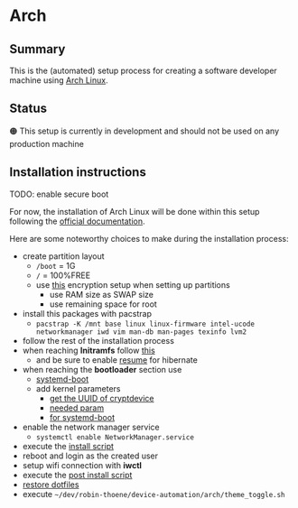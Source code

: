 # Arch

## Summary

This is the (automated) setup process for creating a software developer machine using
[Arch Linux](https://archlinux.org/).

## Status

🟠 This setup is currently in development and should not be used on any production machine

## Installation instructions

TODO: enable secure boot

For now, the installation of Arch Linux will be done within this setup following the
[official documentation](https://wiki.archlinux.org/title/Installation_guide#).

Here are some noteworthy choices to make during the installation process:

- create partition layout
  - `/boot` = 1G
  - `/` = 100%FREE
  - use [this](https://wiki.archlinux.org/title/Dm-crypt/Encrypting_an_entire_system#LVM_on_LUKS)
    encryption setup when setting up partitions
    - use RAM size as SWAP size
    - use remaining space for root
- install this packages with pacstrap
  - `pacstrap -K /mnt base linux linux-firmware intel-ucode networkmanager iwd vim man-db man-pages texinfo lvm2`
- follow the rest of the installation process
- when reaching **Initramfs** follow [this](https://wiki.archlinux.org/title/Dm-crypt/Encrypting_an_entire_system#Configuring_mkinitcpio_3)
  - and be sure to enable [resume](https://wiki.archlinux.org/title/Power_management/Suspend_and_hibernate#Configure_the_initramfs) for hibernate
- when reaching the **bootloader** section use
  - [systemd-boot](https://wiki.archlinux.org/title/Systemd-boot)
  - add kernel parameters
    - [get the UUID of cryptdevice](https://wiki.archlinux.org/title/Persistent_block_device_naming#by-uuid)
    - [needed param](https://wiki.archlinux.org/title/Dm-crypt/Encrypting_an_entire_system#Configuring_the_boot_loader_2)
    - [for systemd-boot](https://wiki.archlinux.org/title/Systemd-boot#Adding_loaders)
- enable the network manager service
  - `systemctl enable NetworkManager.service`
- execute the [install script](./install.sh)
- reboot and login as the created user
- setup wifi connection with **iwctl**
- execute the [post install script](./post-install.sh)
- [restore dotfiles](https://github.com/robin-thoene/dotfiles)
- execute `~/dev/robin-thoene/device-automation/arch/theme_toggle.sh`
